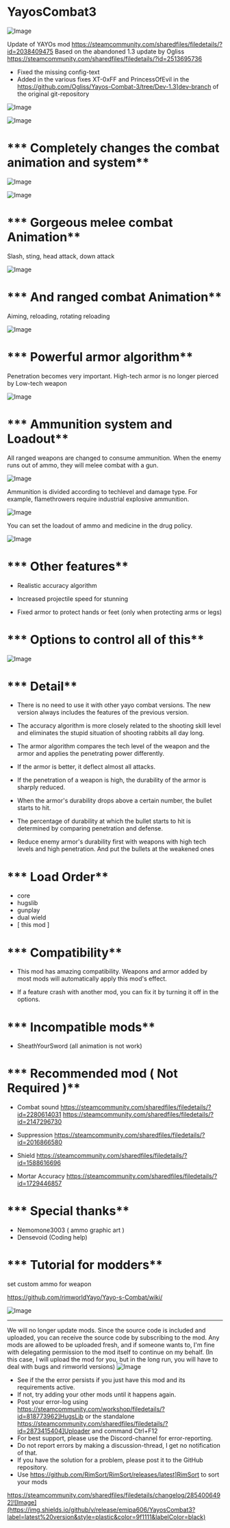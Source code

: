 # YayosCombat3

![Image](https://i.imgur.com/buuPQel.png)

Update of YAYOs mod
https://steamcommunity.com/sharedfiles/filedetails/?id=2038409475
Based on the abandoned 1.3 update by Ogliss
https://steamcommunity.com/sharedfiles/filedetails/?id=2513695736

- Fixed the missing config-text
- Added in the various fixes XT-0xFF and PrincessOfEvil in the https://github.com/Ogliss/Yayos-Combat-3/tree/Dev-1.3]dev-branch of the original git-repository

![Image](https://i.imgur.com/pufA0kM.png)

	
![Image](https://i.imgur.com/Z4GOv8H.png)


# *** Completely changes the combat animation and system**



![Image](https://i.imgur.com/JtJtPrr.gif)




![Image](https://i.imgur.com/p7Fv1Z6.gif)





# *** Gorgeous melee combat Animation**

Slash, sting, head attack, down attack


![Image](https://i.imgur.com/ygYZwe2.gif)





# *** And ranged combat Animation**

Aiming, reloading, rotating reloading


![Image](https://i.imgur.com/CDm4G3e.gif)





# *** Powerful armor algorithm**

Penetration becomes very important.
High-tech armor is no longer pierced by Low-tech weapon


![Image](https://i.imgur.com/9P76nG3.gif)





# *** Ammunition system and Loadout**

All ranged weapons are changed to consume ammunition.
When the enemy runs out of ammo, they will melee combat with a gun.


![Image](https://imgur.com/SWopiu3.gif)



Ammunition is divided according to techlevel and damage type.
For example, flamethrowers require industrial explosive ammunition.


![Image](https://imgur.com/LUrOben.png)




You can set the loadout of ammo and medicine in the drug policy.


![Image](https://imgur.com/TVI7EQR.png)





# *** Other features**


- Realistic accuracy algorithm

- Increased projectile speed for stunning

- Fixed armor to protect hands or feet (only when protecting arms or legs)





# *** Options to control all of this**



![Image](https://imgur.com/forUaNt.png)





# *** Detail**


- There is no need to use it with other yayo combat versions. The new version always includes the features of the previous version.

- The accuracy algorithm is more closely related to the shooting skill level and eliminates the stupid situation of shooting rabbits all day long.

- The armor algorithm compares the tech level of the weapon and the armor and applies the penetrating power differently.

- If the armor is better, it deflect almost all attacks.

- If the penetration of a weapon is high, the durability of the armor is sharply reduced.

- When the armor's durability drops above a certain number, the bullet starts to hit.

- The percentage of durability at which the bullet starts to hit is determined by comparing penetration and defense.

- Reduce enemy armor's durability first with weapons with high tech levels and high penetration. And put the bullets at the weakened ones




# *** Load Order**


- core
- hugslib
- gunplay
- dual wield
- [ this mod ] 



# *** Compatibility**


- This mod has amazing compatibility.
Weapons and armor added by most mods will automatically apply this mod's effect.

- If a feature crash with another mod, you can fix it by turning it off in the options.



# *** Incompatible mods**


- SheathYourSword (all animation is not work)



# *** Recommended mod ( Not Required )**


- Combat sound
https://steamcommunity.com/sharedfiles/filedetails/?id=2280614031
https://steamcommunity.com/sharedfiles/filedetails/?id=2147296730

- Suppression
https://steamcommunity.com/sharedfiles/filedetails/?id=2016866580

- Shield
https://steamcommunity.com/sharedfiles/filedetails/?id=1588616696

- Mortar Accuracy
https://steamcommunity.com/sharedfiles/filedetails/?id=1729446857


# *** Special thanks**

- Nemomone3003 ( ammo graphic art )
- Densevoid (Coding help)

# *** Tutorial for modders**

set custom ammo for weapon

https://github.com/rimworldYayo/Yayo-s-Combat/wiki/



![Image](https://i.imgur.com/p7Fv1Z6.gif)




----------------

We will no longer update mods.
Since the source code is included and uploaded, you can receive the source code by subscribing to the mod.
Any mods are allowed to be uploaded fresh, and if someone wants to, I'm fine with delegating permission to the mod itself to continue on my behalf. (In this case, I will upload the mod for you, but in the long run, you will have to deal with bugs and rimworld versions)
![Image](https://i.imgur.com/PwoNOj4.png)



-  See if the the error persists if you just have this mod and its requirements active.
-  If not, try adding your other mods until it happens again.
-  Post your error-log using https://steamcommunity.com/workshop/filedetails/?id=818773962]HugsLib or the standalone https://steamcommunity.com/sharedfiles/filedetails/?id=2873415404]Uploader and command Ctrl+F12
-  For best support, please use the Discord-channel for error-reporting.
-  Do not report errors by making a discussion-thread, I get no notification of that.
-  If you have the solution for a problem, please post it to the GitHub repository.
-  Use https://github.com/RimSort/RimSort/releases/latest]RimSort to sort your mods



https://steamcommunity.com/sharedfiles/filedetails/changelog/2854006492]![Image](https://img.shields.io/github/v/release/emipa606/YayosCombat3?label=latest%20version&style=plastic&color=9f1111&labelColor=black)

